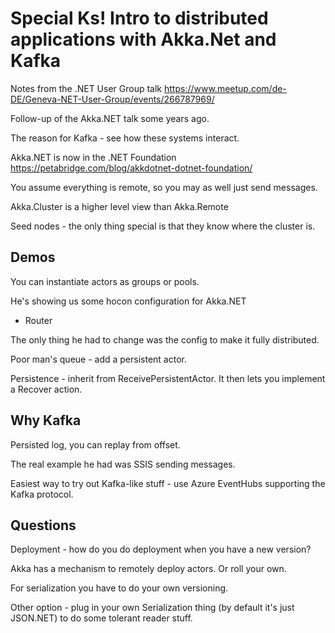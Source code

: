 # Special Ks! Intro to distributed applications with Akka.Net and Kafka
Notes from the .NET User Group talk https://www.meetup.com/de-DE/Geneva-NET-User-Group/events/266787969/

Follow-up of the Akka.NET talk some years ago.

The reason for Kafka - see how these systems interact.

Akka.NET is now in the .NET Foundation https://petabridge.com/blog/akkdotnet-dotnet-foundation/

You assume everything is remote, so you may as well just send messages.

Akka.Cluster is a higher level view than Akka.Remote

Seed nodes - the only thing special is that they know where the cluster is.

## Demos
You can instantiate actors as groups or pools.

He's showing us some hocon configuration for Akka.NET

 - Router


The only thing he had to change was the config to make it fully distributed.

Poor man's queue - add a persistent actor.

Persistence - inherit from ReceivePersistentActor. It then lets you implement a Recover action.

## Why Kafka
Persisted log, you can replay from offset.

The real example he had was SSIS sending messages.

Easiest way to try out Kafka-like stuff - use Azure EventHubs supporting the
Kafka protocol.

## Questions
Deployment - how do you do deployment when you have a new version?

Akka has a mechanism to remotely deploy actors. Or roll your own.

For serialization you have to do your own versioning.

Other option - plug in your own Serialization thing (by default it's just JSON.NET) to do some tolerant reader stuff.




